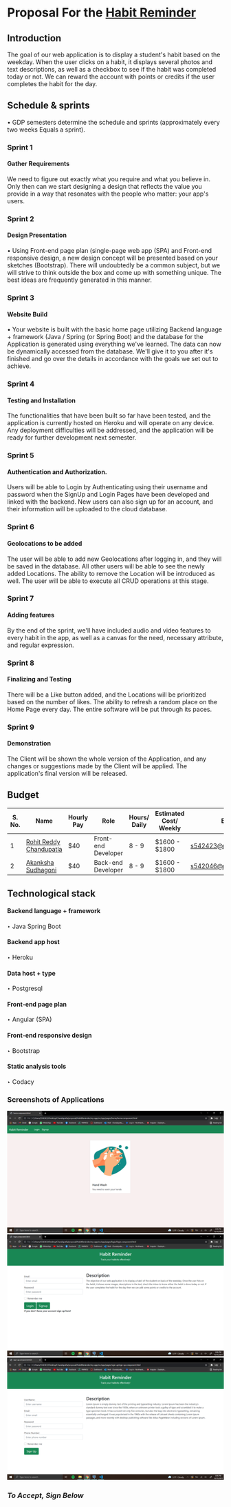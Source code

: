 # Proposal For the [Habit Reminder](https://github.com/NaveenTanuku/HabitReminder)
## Introduction
The goal of our web application is to display a student's habit based on the weekday. When the user clicks on a habit, it displays several photos and text descriptions, as well as a checkbox to see if the habit was completed today or not. We can reward the account with points or credits if the user completes the habit for the day.

## Schedule & sprints 
• GDP semesters determine the schedule and sprints (approximately every two weeks Equals a sprint).</br>

### Sprint 1  
#### Gather Requirements 
We need to figure out exactly what you require and what you believe in. Only then can we start designing a design that reflects the value you provide in a way that resonates with the people who matter: your app's users.

### Sprint 2 
####  Design Presentation
• Using Front-end page plan (single-page web app (SPA) and Front-end responsive design, a new design concept will be presented based on your sketches (Bootstrap). There will undoubtedly be a common subject, but we will strive to think outside the box and come up with something unique. The best ideas are frequently generated in this manner.

### Sprint 3 
#### Website Build
• Your website is built with the basic home page utilizing Backend language + framework (Java / Spring (or Spring Boot) and the database for the Application is generated using everything we've learned. The data can now be dynamically accessed from the database. We'll give it to you after it's finished and go over the details in accordance with the goals we set out to achieve.

### Sprint 4
####  Testing and Installation
The functionalities that have been built so far have been tested, and the application is currently hosted on Heroku and will operate on any device. Any deployment difficulties will be addressed, and the application will be ready for further development next semester.

### Sprint 5
#### Authentication and Authorization. 
Users will be able to Login by Authenticating using their username and password when the SignUp and Login Pages have been developed and linked with the backend. New users can also sign up for an account, and their information will be uploaded to the cloud database.

### Sprint 6
#### Geolocations to be added
The user will be able to add new Geolocations after logging in, and they will be saved in the database. All other users will be able to see the newly added Locations. The ability to remove the Location will be introduced as well. The user will be able to execute all CRUD operations at this stage.

### Sprint 7
#### Adding features
By the end of the sprint, we'll have included audio and video features to every habit in the app, as well as a canvas for the need, necessary attribute, and regular expression. 

### Sprint 8
#### Finalizing and Testing 
There will be a Like button added, and the Locations will be prioritized based on the number of likes. The ability to refresh a random place on the Home Page every day. The entire software will be put through its paces.

### Sprint 9
#### Demonstration
The Client will be shown the whole version of the Application, and any changes or suggestions made by the Client will be applied. The application's final version will be released.

## Budget 

| S. No. | Name                                                  |Hourly Pay|   Role            | Hours/ Daily |  Estimated Cost/ Weekly | Email  |
|------|---------------------------------------------------------|----------------------------------|-------------------------------| ------------- | -------| --|
| 1  | [Rohit Reddy Chandupatla](https://github.com/Rohitreddz)  |  $40 |    Front-end Developer   |   8 - 9 |  $1600 - $1800 |  s542423@nwmissouri.edu  |9
| 2    | [Akanksha Sudhagoni](https://github.com/S542046)        | $40  | Back-end Developer   | 8 - 9 |   $1600 - $1800 | s542046@nwmissouri.edu  |
## Technological stack
####  Backend language + framework 
‣ Java Spring Boot 
#### Backend app host 
‣ Heroku
#### Data host + type 
‣ Postgresql
#### Front-end page plan 
‣ Angular (SPA) 
#### Front-end responsive design 
‣ Bootstrap
#### Static analysis tools 
‣ Codacy

### Screenshots of Applications
  ![Home](images/home.png) </br>
  ![Login](images/login.png) </br>
  ![Signup](images/signup.png)</br>
  
 ### ***To Accept, Sign Below***



